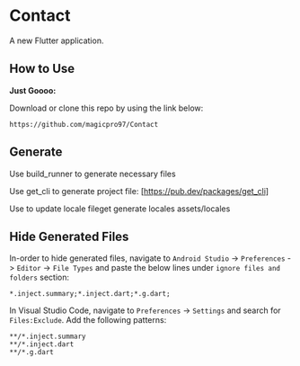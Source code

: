 # Contact

A new Flutter application.

## How to Use 

**Just Goooo:**

Download or clone this repo by using the link below:

```
https://github.com/magicpro97/Contact
```

## Generate
Use build_runner to generate necessary files

Use get_cli to generate project file: [https://pub.dev/packages/get_cli]

Use to update locale fileget generate locales assets/locales

## Hide Generated Files

In-order to hide generated files, navigate to `Android Studio` -> `Preferences` -> `Editor` -> `File Types` and paste the below lines under `ignore files and folders` section:

```
*.inject.summary;*.inject.dart;*.g.dart;
```

In Visual Studio Code, navigate to `Preferences` -> `Settings` and search for `Files:Exclude`. Add the following patterns:
```
**/*.inject.summary
**/*.inject.dart
**/*.g.dart
```

